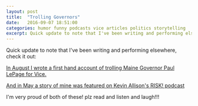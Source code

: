 ```yaml
---
layout: post
title:  "Trolling Governors"
date:   2016-09-07 18:51:00
categories: humor funny podcasts vice articles politics storytelling
excerpt: Quick update to note that I've been writing and performing elsewhere, check it out...
---
```


Quick update to note that I've been writing and performing elsewhere, check it out:

[In August I wrote a first hand account of trolling Maine Governor Paul LePage for Vice.](http://www.vice.com/read/paul-lepage-troll-phone-call-meltdown-maine)

[And in May a story of mine was featured on Kevin Allison's RISK! podcast](http://risk-show.com/podcast/stumbling-blocks/)

I'm very proud of both of these! plz read and listen and laugh!!!
